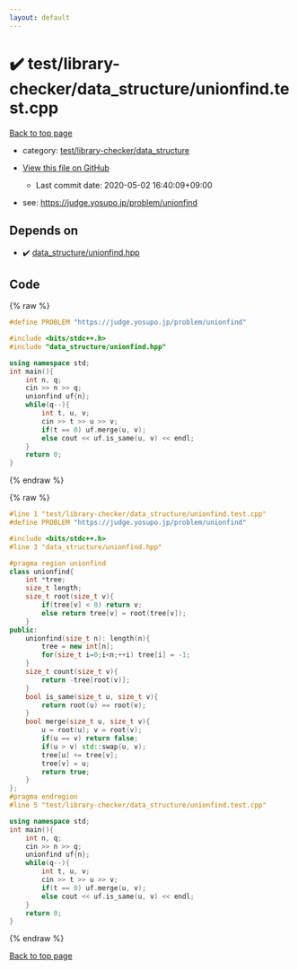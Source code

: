 ```yaml
---
layout: default
---
```


<!-- mathjax config similar to math.stackexchange -->
<script type="text/javascript" async
  src="https://cdnjs.cloudflare.com/ajax/libs/mathjax/2.7.5/MathJax.js?config=TeX-MML-AM_CHTML">
</script>
<script type="text/x-mathjax-config">
  MathJax.Hub.Config({
    TeX: { equationNumbers: { autoNumber: "AMS" }},
    tex2jax: {
      inlineMath: [ ['$','$'] ],
      processEscapes: true
    },
    "HTML-CSS": { matchFontHeight: false },
    displayAlign: "left",
    displayIndent: "2em"
  });
</script>

<script type="text/javascript" src="https://cdnjs.cloudflare.com/ajax/libs/jquery/3.4.1/jquery.min.js"></script>
<script src="https://cdn.jsdelivr.net/npm/jquery-balloon-js@1.1.2/jquery.balloon.min.js" integrity="sha256-ZEYs9VrgAeNuPvs15E39OsyOJaIkXEEt10fzxJ20+2I=" crossorigin="anonymous"></script>
<script type="text/javascript" src="../../../../assets/js/copy-button.js"></script>
<link rel="stylesheet" href="../../../../assets/css/copy-button.css" />


# :heavy_check_mark: test/library-checker/data_structure/unionfind.test.cpp

<a href="../../../../index.html">Back to top page</a>

* category: <a href="../../../../index.html#c4b8fe8a8231f4c5b6444b288e0b90cd">test/library-checker/data_structure</a>
* <a href="{{ site.github.repository_url }}/blob/master/test/library-checker/data_structure/unionfind.test.cpp">View this file on GitHub</a>
    - Last commit date: 2020-05-02 16:40:09+09:00


* see: <a href="https://judge.yosupo.jp/problem/unionfind">https://judge.yosupo.jp/problem/unionfind</a>


## Depends on

* :heavy_check_mark: <a href="../../../../library/data_structure/unionfind.hpp.html">data_structure/unionfind.hpp</a>


## Code

<a id="unbundled"></a>
{% raw %}
```cpp
#define PROBLEM "https://judge.yosupo.jp/problem/unionfind"

#include <bits/stdc++.h>
#include "data_structure/unionfind.hpp"

using namespace std;
int main(){
    int n, q;
    cin >> n >> q;
    unionfind uf{n};
    while(q--){
        int t, u, v;
        cin >> t >> u >> v;
        if(t == 0) uf.merge(u, v);
        else cout << uf.is_same(u, v) << endl;
    }
    return 0;
}

```
{% endraw %}

<a id="bundled"></a>
{% raw %}
```cpp
#line 1 "test/library-checker/data_structure/unionfind.test.cpp"
#define PROBLEM "https://judge.yosupo.jp/problem/unionfind"

#include <bits/stdc++.h>
#line 3 "data_structure/unionfind.hpp"

#pragma region unionfind
class unionfind{
    int *tree;
    size_t length;
    size_t root(size_t v){
        if(tree[v] < 0) return v;
        else return tree[v] = root(tree[v]);
    }
public:
    unionfind(size_t n): length(n){
        tree = new int[n];
        for(size_t i=0;i<n;++i) tree[i] = -1;
    }
    size_t count(size_t v){
        return -tree[root(v)];
    }
    bool is_same(size_t u, size_t v){
        return root(u) == root(v);
    }
    bool merge(size_t u, size_t v){
        u = root(u); v = root(v);
        if(u == v) return false;
        if(u > v) std::swap(u, v);
        tree[u] += tree[v];
        tree[v] = u;
        return true;
    }
};
#pragma endregion
#line 5 "test/library-checker/data_structure/unionfind.test.cpp"

using namespace std;
int main(){
    int n, q;
    cin >> n >> q;
    unionfind uf{n};
    while(q--){
        int t, u, v;
        cin >> t >> u >> v;
        if(t == 0) uf.merge(u, v);
        else cout << uf.is_same(u, v) << endl;
    }
    return 0;
}

```
{% endraw %}

<a href="../../../../index.html">Back to top page</a>

